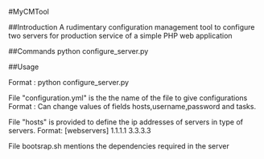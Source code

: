 #MyCMTool

##Introduction
A rudimentary configuration management tool to configure two servers for production service of a simple PHP web application


##Commands
python configure_server.py


##Usage

Format : python configure_server.py

File "configuration.yml" is the the name of the file to give configurations
Format : Can change values of fields hosts,username,password and tasks.

File "hosts" is provided to define the ip addresses of servers in type of servers.
Format: [webservers]
1.1.1.1
3.3.3.3

File bootsrap.sh mentions the dependencies required in the server

